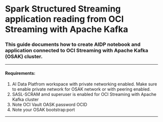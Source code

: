 # Spark Structured Streaming application reading from OCI Streaming with Apache Kafka
### This guide documents how to create AIDP notebook and application connected to OCI Streaming with Apache Kafka (OSAK) cluster.
---
#### Requirements:
1. AI Data Platfrom workspace with private networking enabled. Make sure to enable private network for OSAK network or with peering enabled. 
2. SASL-SCRAM amd superuser is enabled for OCI Streaming with Apache Kafka cluster
3. Note OCI Vault OASK password OCID
4. Note your OSAK bootstrap:port

---
